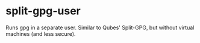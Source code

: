 # split-gpg-user
Runs gpg in a separate user. Similar to Qubes' Split-GPG, but without virtual machines (and less secure).
